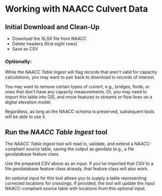 # Working with NAACC Culvert Data

## Initial Download and Clean-Up

* Download the XLSX file from NAACC
* Delete headers (first eight rows)
* Save as CSV

### Optionally: 

While the *NAACC Table Ingest* will flag records that aren't valid for capacity calculations, you may want to pair back to download to records of interest.

You may want to remove certain types of culvert, e.g., bridges, fords, or ones that don't have any capacity measurements. Or, you may need to import this table into GIS, and move features to streams or flow lines on a digital elevation model. 

Regardless, as long as the NAACC schema is preserved, subsequent tools will be able to use it.

## Run the *NAACC Table Ingest* tool

The *NAACC Table Ingest* tool will read in, validate, and extend a NAACC-compliant source table, saving the output as geodata (e.g., a file geodatabase feature class.

Use the prepared CSV above as an input. If you've imported that CSV to a file geodatabase feature class already, that feature class will also work.

An optional input for this tool allows you to supply a table representing corrected locations for crossings. If provided, the tool will update the input NAACC-compliant source table with locations from this optional input.